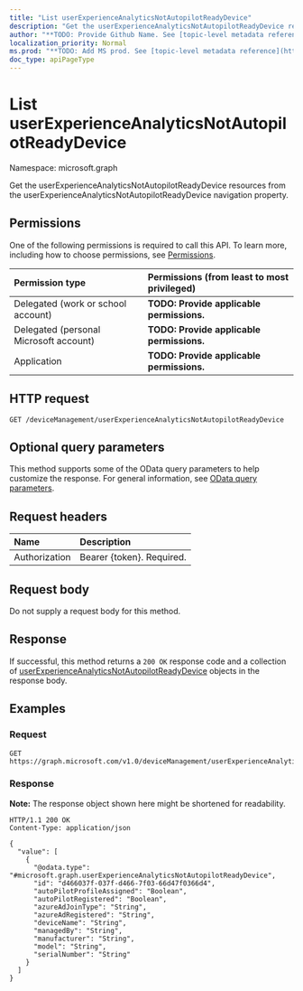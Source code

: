 ```yaml
---
title: "List userExperienceAnalyticsNotAutopilotReadyDevice"
description: "Get the userExperienceAnalyticsNotAutopilotReadyDevice resources from the userExperienceAnalyticsNotAutopilotReadyDevice navigation property."
author: "**TODO: Provide Github Name. See [topic-level metadata reference](https://msgo.azurewebsites.net/add/document/guidelines/metadata.html#topic-level-metadata)**"
localization_priority: Normal
ms.prod: "**TODO: Add MS prod. See [topic-level metadata reference](https://msgo.azurewebsites.net/add/document/guidelines/metadata.html#topic-level-metadata)**"
doc_type: apiPageType
---
```


# List userExperienceAnalyticsNotAutopilotReadyDevice
Namespace: microsoft.graph



Get the userExperienceAnalyticsNotAutopilotReadyDevice resources from the userExperienceAnalyticsNotAutopilotReadyDevice navigation property.

## Permissions
One of the following permissions is required to call this API. To learn more, including how to choose permissions, see [Permissions](/graph/permissions-reference).

|Permission type|Permissions (from least to most privileged)|
|:---|:---|
|Delegated (work or school account)|**TODO: Provide applicable permissions.**|
|Delegated (personal Microsoft account)|**TODO: Provide applicable permissions.**|
|Application|**TODO: Provide applicable permissions.**|

## HTTP request

<!-- {
  "blockType": "ignored"
}
-->
``` http
GET /deviceManagement/userExperienceAnalyticsNotAutopilotReadyDevice
```

## Optional query parameters
This method supports some of the OData query parameters to help customize the response. For general information, see [OData query parameters](/graph/query-parameters).

## Request headers
|Name|Description|
|:---|:---|
|Authorization|Bearer {token}. Required.|

## Request body
Do not supply a request body for this method.

## Response

If successful, this method returns a `200 OK` response code and a collection of [userExperienceAnalyticsNotAutopilotReadyDevice](../resources/userexperienceanalyticsnotautopilotreadydevice.md) objects in the response body.

## Examples

### Request
<!-- {
  "blockType": "request",
  "name": "list_userexperienceanalyticsnotautopilotreadydevice"
}
-->
``` http
GET https://graph.microsoft.com/v1.0/deviceManagement/userExperienceAnalyticsNotAutopilotReadyDevice
```


### Response
**Note:** The response object shown here might be shortened for readability.
<!-- {
  "blockType": "response",
  "truncated": true,
  "@odata.type": "Collection(microsoft.graph.userExperienceAnalyticsNotAutopilotReadyDevice)"
}
-->
``` http
HTTP/1.1 200 OK
Content-Type: application/json

{
  "value": [
    {
      "@odata.type": "#microsoft.graph.userExperienceAnalyticsNotAutopilotReadyDevice",
      "id": "d466037f-037f-d466-7f03-66d47f0366d4",
      "autoPilotProfileAssigned": "Boolean",
      "autoPilotRegistered": "Boolean",
      "azureAdJoinType": "String",
      "azureAdRegistered": "String",
      "deviceName": "String",
      "managedBy": "String",
      "manufacturer": "String",
      "model": "String",
      "serialNumber": "String"
    }
  ]
}
```

